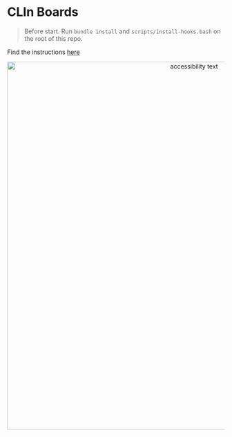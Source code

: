 # CLIn Boards

> Before start. Run `bundle install` and `scripts/install-hooks.bash` on the root of this repo.

Find the instructions [here](https://school.codeable.la/app/weeks/5/lessons/db2261426cd544c68ea3034355035f25)

<p align="center">
  <img src="https://i.ibb.co/4YKy5Sk/asdasdad.png" width="850" alt="accessibility text">
</p>
